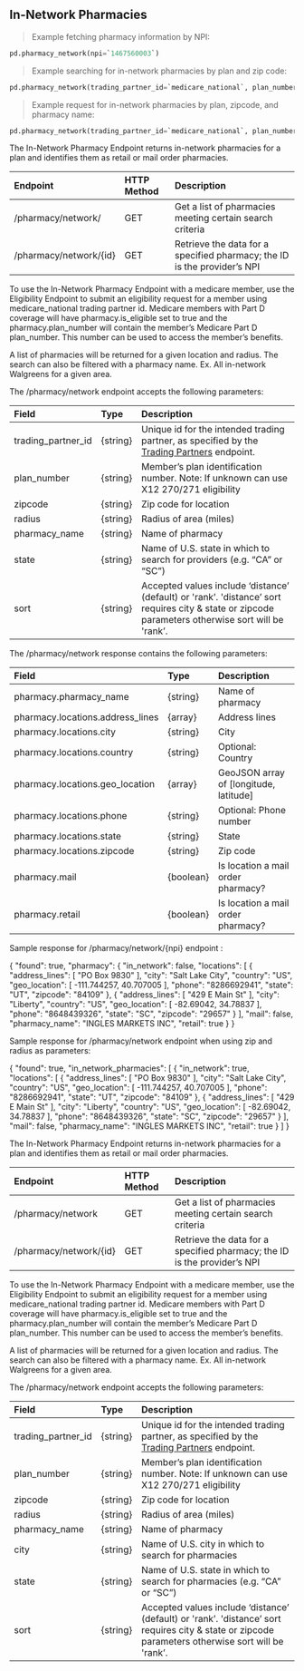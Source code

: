 ## In-Network Pharmacies

> Example fetching pharmacy information by NPI:

```python
pd.pharmacy_network(npi=`1467560003`)
```

> Example searching for in-network pharmacies by plan and zip code:

```python
pd.pharmacy_network(trading_partner_id=`medicare_national`, plan_number=`S5820003`, zipcode=`29307`, radius=`15mi`)
```

> Example request for in-network pharmacies by plan, zipcode, and pharmacy name:

```python
pd.pharmacy_network(trading_partner_id=`medicare_national`, plan_number=`S5820003`, zipcode=`29307`, radius=`15mi`, pharmacy_name=`walgreens`)
```

The In-Network Pharmacy Endpoint returns in-network pharmacies for a plan and
identifies them as retail or mail order pharmacies.

| Endpoint               | HTTP Method | Description                                                              |
|:-----------------------|:------------|:-------------------------------------------------------------------------|
| /pharmacy/network/     | GET         | Get a list of pharmacies meeting certain search criteria                 |
| /pharmacy/network/{id} | GET         | Retrieve the data for a specified pharmacy; the ID is the provider’s NPI |

To use the In-Network Pharmacy Endpoint with a medicare member, use the Eligibility Endpoint
to submit an eligibility request for a member using medicare_national trading partner id.
Medicare members with Part D coverage will have pharmacy.is_eligible set to true and the
pharmacy.plan_number will contain the member’s Medicare Part D plan_number. This number can be
used to access the member’s benefits.

A list of pharmacies will be returned for a given location and radius. The search can also be
filtered with a pharmacy name. Ex. All in-network Walgreens for a given area.

The /pharmacy/network endpoint accepts the following parameters:

| Field              | Type     | Description                                                                                                                                                    |
|:-------------------|:---------|:---------------------------------------------------------------------------------------------------------------------------------------------------------------|
| trading_partner_id | {string} | Unique id for the intended trading partner, as specified by the [Trading Partners](https://platform.pokitdok.com/documentation/v4/#trading-partners) endpoint. |
| plan_number        | {string} | Member’s plan identification number. Note: If unknown can use X12 270/271 eligibility                                                                          |
| zipcode            | {string} | Zip code for location                                                                                                                                          |
| radius             | {string} | Radius of area (miles)                                                                                                                                         |
| pharmacy_name      | {string} | Name of pharmacy                                                                                                                                               |
| state              | {string} | Name of U.S. state in which to search for providers (e.g. “CA” or “SC”)                                                                                        |
| sort               | {string} | Accepted values include ‘distance’ (default) or 'rank’. 'distance’ sort requires city & state or zipcode parameters otherwise sort will be 'rank’.             |

The /pharmacy/network response contains the following parameters:

| Field                            | Type      | Description                            |
|:---------------------------------|:----------|:---------------------------------------|
| pharmacy.pharmacy_name           | {string}  | Name of pharmacy                       |
| pharmacy.locations.address_lines | {array}   | Address lines                          |
| pharmacy.locations.city          | {string}  | City                                   |
| pharmacy.locations.country       | {string}  | Optional: Country                      |
| pharmacy.locations.geo_location  | {array}   | GeoJSON array of [longitude, latitude] |
| pharmacy.locations.phone         | {string}  | Optional: Phone number                 |
| pharmacy.locations.state         | {string}  | State                                  |
| pharmacy.locations.zipcode       | {string}  | Zip code                               |
| pharmacy.mail                    | {boolean} | Is location a mail order pharmacy?     |
| pharmacy.retail                  | {boolean} | Is location a mail order pharmacy?     |

Sample response for /pharmacy/network/{npi} endpoint :

{
    "found": true,
    "pharmacy": {
        "in_network": false,
        "locations": [
            {
                "address_lines": [
                    "PO Box 9830"
                ],
                "city": "Salt Lake City",
                "country": "US",
                "geo_location": [
                    -111.744257,
                    40.707005
                ],
                "phone": "8286692941",
                "state": "UT",
                "zipcode": "84109"
            },
            {
                "address_lines": [
                    "429 E Main St"
                ],
                "city": "Liberty",
                "country": "US",
                "geo_location": [
                    -82.69042,
                    34.78837
                ],
                "phone": "8648439326",
                "state": "SC",
                "zipcode": "29657"
            }
        ],
        "mail": false,
        "pharmacy_name": "INGLES MARKETS INC",
        "retail": true
    }
}

Sample response for /pharmacy/network endpoint when using zip and radius as parameters:

{
    "found": true,
    "in_network_pharmacies": [
        {
            "in_network": true,
            "locations": [
                {
                    "address_lines": [
                        "PO Box 9830"
                    ],
                    "city": "Salt Lake City",
                    "country": "US",
                    "geo_location": [
                        -111.744257,
                        40.707005
                    ],
                    "phone": "8286692941",
                    "state": "UT",
                    "zipcode": "84109"
                },
                {
                    "address_lines": [
                        "429 E Main St"
                    ],
                    "city": "Liberty",
                    "country": "US",
                    "geo_location": [
                        -82.69042,
                        34.78837
                    ],
                    "phone": "8648439326",
                    "state": "SC",
                    "zipcode": "29657"
                }
            ],
            "mail": false,
            "pharmacy_name": "INGLES MARKETS INC",
            "retail": true
        }
    ]
}

The In-Network Pharmacy Endpoint returns in-network pharmacies for a plan and
identifies them as retail or mail order pharmacies.

| Endpoint               | HTTP Method | Description                                                              |
|:-----------------------|:------------|:-------------------------------------------------------------------------|
| /pharmacy/network      | GET         | Get a list of pharmacies meeting certain search criteria                 |
| /pharmacy/network/{id} | GET         | Retrieve the data for a specified pharmacy; the ID is the provider’s NPI |

To use the In-Network Pharmacy Endpoint with a medicare member, use the Eligibility Endpoint
to submit an eligibility request for a member using medicare_national trading partner id.
Medicare members with Part D coverage will have pharmacy.is_eligible set to true and the
pharmacy.plan_number will contain the member’s Medicare Part D plan_number. This number can be
used to access the member’s benefits.

A list of pharmacies will be returned for a given location and radius. The search can also be
filtered with a pharmacy name. Ex. All in-network Walgreens for a given area.

The /pharmacy/network endpoint accepts the following parameters:

| Field              | Type     | Description                                                                                                                                                    |
|:-------------------|:---------|:---------------------------------------------------------------------------------------------------------------------------------------------------------------|
| trading_partner_id | {string} | Unique id for the intended trading partner, as specified by the [Trading Partners](https://platform.pokitdok.com/documentation/v4/#trading-partners) endpoint. |
| plan_number        | {string} | Member’s plan identification number. Note: If unknown can use X12 270/271 eligibility                                                                          |
| zipcode            | {string} | Zip code for location                                                                                                                                          |
| radius             | {string} | Radius of area (miles)                                                                                                                                         |
| pharmacy_name      | {string} | Name of pharmacy                                                                                                                                               |
| city               | {string} | Name of U.S. city in which to search for pharmacies                                                                                                            |
| state              | {string} | Name of U.S. state in which to search for pharmacies (e.g. “CA” or “SC”)                                                                                       |
| sort               | {string} | Accepted values include ‘distance’ (default) or 'rank’. 'distance’ sort requires city & state or zipcode parameters otherwise sort will be 'rank’.             |
